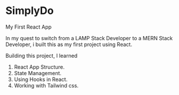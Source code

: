 # SimplyDo
My First React App

In my quest to switch from a LAMP Stack Developer to a MERN Stack Developer, i built this as my first project using React.

Building this project, I learned 

1. React App Structure.
2. State Management.
3. Using Hooks in React.
4. Working with Tailwind css.

